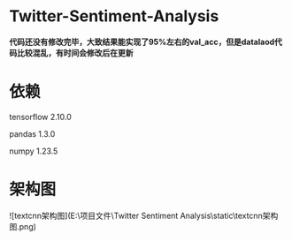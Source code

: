# Twitter-Sentiment-Analysis

**代码还没有修改完毕，大致结果能实现了95%左右的val_acc，但是datalaod代码比较混乱，有时间会修改后在更新**

# 依赖

tensorflow 2.10.0

pandas 1.3.0

numpy 1.23.5

# 架构图

![textcnn架构图](E:\项目文件\Twitter Sentiment Analysis\static\textcnn架构图.png)
